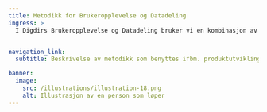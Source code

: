 ```yaml
---
title: Metodikk for Brukeropplevelse og Datadeling
ingress: >
  I Digdirs Brukeropplevelse og Datadeling bruker vi en kombinasjon av Scrum, designtenkning og DevOps for å utvikle brukersentrerte tjenester. Scrum gir oss struktur gjennom sprinter og backlog, designtenkning fokuserer på brukerbehov og tidlig testing, mens DevOps integrerer utvikling og drift for effektiv leveranse. Sammen sikrer disse metodene fleksibilitet, innovasjon og kontinuerlig forbedring.


navigation_link:
  subtitle: Beskrivelse av metodikk som benyttes ifbm. produktutvikling

banner:
  image:
    src: /illustrations/illustration-18.png
    alt: Illustrasjon av en person som løper
---
```


